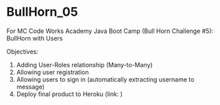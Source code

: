 # BullHorn_05
For MC Code Works Academy Java Boot Camp (Bull Horn Challenge #5): BullHorn with Users

Objectives:
1. Adding User-Roles relationship (Many-to-Many)
2. Allowing user registration
3. Allowing users to sign in (automatically extracting username to message)
4. Deploy final product to Heroku (link: )
